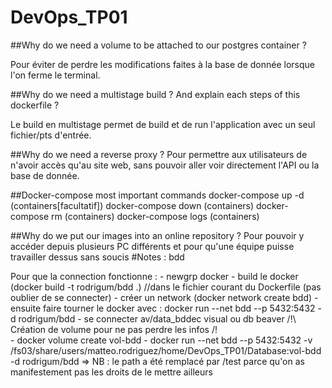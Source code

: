 # DevOps_TP01

##Why do we need a volume to be attached to our postgres container ?

Pour éviter de perdre les modifications faites à la base de donnée lorsque l'on ferme le terminal.

##Why do we need a multistage build ? And explain each steps of this dockerfile ?

Le build en multistage permet de build et de run l'application avec un seul fichier/pts d'entrée.

##Why do we need a reverse proxy ?
Pour permettre aux utilisateurs de n'avoir accès qu'au site web, sans pouvoir aller voir directement l'API ou la base de donnée. 

##Docker-compose most important commands
docker-compose up -d (containers[facultatif])
docker-compose down (containers)
docker-compose rm (containers)
docker-compose logs (containers)

##Why do we put our images into an online repository ?
Pour pouvoir y accéder depuis plusieurs PC différents et pour qu'une équipe puisse travailler dessus sans soucis
#Notes : bdd

Pour que la connection fonctionne :
    - newgrp docker
    - build le docker (docker build -t rodrigum/bdd .) //dans le fichier courant du Dockerfile (pas oublier de se connecter)
    - créer un network (docker network create bdd)
    - ensuite faire tourner le docker avec : docker run --net bdd --p 5432:5432 -d rodrigum/bdd
    - se connecter av/data_bddec visual ou db beaver
    /!\ Création de volume pour ne pas perdre les infos /!\
    - docker volume create vol-bdd
    - docker run --net bdd --p 5432:5432 -v /fs03/share/users/matteo.rodriguez/home/DevOps_TP01/Database:vol-bdd -d rodrigum/bdd
    => NB : le path a été remplacé par /test parce qu'on as manifestement pas les droits de le mettre ailleurs

